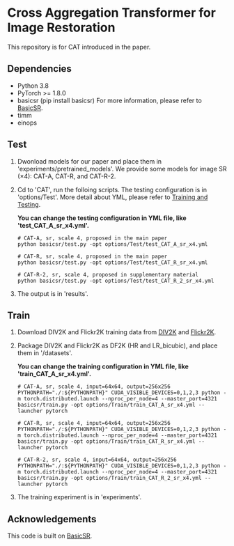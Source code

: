 # Cross Aggregation Transformer for Image Restoration

This repository is for CAT introduced in the paper.



## Dependencies

- Python 3.8
- PyTorch >= 1.8.0
- basicsr (pip install basicsr) For more information, please refer to [BasicSR](https://github.com/XPixelGroup/BasicSR.git).
- timm
- einops

## Test

1. Dwonload models for our paper and place them in 'experiments/pretrained_models'. We provide some models for image SR ($\times$4): CAT-A, CAT-R, and CAT-R-2.

2. Cd to 'CAT', run the folloing scripts. The testing configuration is in 'options/Test'. More detail about YML, please refer to [Training and Testing](https://github.com/XPixelGroup/BasicSR/blob/master/docs/TrainTest.md).

   **You can change the testing configuration in YML file, like 'test_CAT_A_sr_x4.yml'.**

   ```shell
   # CAT-A, sr, scale 4, proposed in the main paper
   python basicsr/test.py -opt options/Test/test_CAT_A_sr_x4.yml
   
   # CAT-R, sr, scale 4, proposed in the main paper
   python basicsr/test.py -opt options/Test/test_CAT_R_sr_x4.yml
   
   # CAT-R-2, sr, scale 4, proposed in supplementary material
   python basicsr/test.py -opt options/Test/test_CAT_R_2_sr_x4.yml
   ```

3. The output is in 'results'.

## Train

1. Download DIV2K and Flickr2K training data from [DIV2K](https://data.vision.ee.ethz.ch/cvl/DIV2K/) and [Flickr2K](https://cv.snu.ac.kr/research/EDSR/Flickr2K.tar).

1. Package DIV2K and Flickr2K as DF2K (HR and LR_bicubic), and place them in '/datasets'.

   **You can change the training configuration in YML file, like 'train_CAT_A_sr_x4.yml'.**

   ```shell
   # CAT-A, sr, scale 4, input=64x64, output=256x256
   PYTHONPATH="./:${PYTHONPATH}" CUDA_VISIBLE_DEVICES=0,1,2,3 python -m torch.distributed.launch --nproc_per_node=4 --master_port=4321 basicsr/train.py -opt options/Train/train_CAT_A_sr_x4.yml --launcher pytorch
   
   # CAT-R, sr, scale 4, input=64x64, output=256x256
   PYTHONPATH="./:${PYTHONPATH}" CUDA_VISIBLE_DEVICES=0,1,2,3 python -m torch.distributed.launch --nproc_per_node=4 --master_port=4321 basicsr/train.py -opt options/Train/train_CAT_R_sr_x4.yml --launcher pytorch
   
   # CAT-R-2, sr, scale 4, input=64x64, output=256x256
   PYTHONPATH="./:${PYTHONPATH}" CUDA_VISIBLE_DEVICES=0,1,2,3 python -m torch.distributed.launch --nproc_per_node=4 --master_port=4321 basicsr/train.py -opt options/Train/train_CAT_R_2_sr_x4.yml --launcher pytorch
   ```

4. The training experiment is in 'experiments'.

## Acknowledgements

This code is built on  [BasicSR](https://github.com/XPixelGroup/BasicSR.git).

